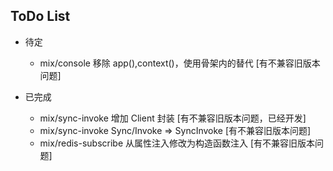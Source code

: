 ## ToDo List

- 待定

    - mix/console 移除 app(),context()，使用骨架内的替代 [有不兼容旧版本问题]

- 已完成

    - mix/sync-invoke 增加 Client 封装 [有不兼容旧版本问题，已经开发]
    - mix/sync-invoke Sync/Invoke => SyncInvoke [有不兼容旧版本问题]
    - mix/redis-subscribe 从属性注入修改为构造函数注入 [有不兼容旧版本问题]
